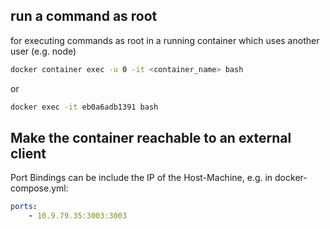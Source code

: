 ## run a command as root

for executing commands as root in a running container which uses another user (e.g. node)

```bash
docker container exec -u 0 -it <container_name> bash
```

or 

```bash
docker exec -it eb0a6adb1391 bash
```

## Make the container reachable to an external client

Port Bindings can be include the IP of the Host-Machine, e.g. in docker-compose.yml:

```yml
ports:
	- 10.9.79.35:3003:3003
```